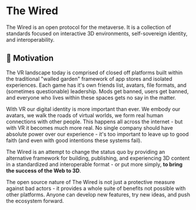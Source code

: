 # The Wired

The Wired is an open protocol for the metaverse.
It is a collection of standards focused on interactive 3D environments, self-sovereign identity, and interoperability.

## 🤔 Motivation

The VR landscape today is comprised of closed off platforms built within the traditional "walled garden" framework of app stores and isolated experiences.
Each game has it's own friends list, avatars, file formats, and (sometimes questionable) leadership.
Mods get banned, users get banned, and everyone who lives within these spaces gets no say in the matter.

With VR our digital identity is more important than ever.
We embody our avatars, we walk the roads of virtual worlds, we form real human connections with other people.
This happens all across the internet - but with VR it becomes much more real.
No single company should have absolute power over our experience - it's too important to
leave up to good faith (and even with good intentions these systems fail).

The Wired is an attempt to change the status quo by providing an alternative framework for building, publishing,
and experiencing 3D content in a standardized and interoperable format - or put more simply, **to bring the success of the Web to 3D**.

The open source nature of The Wired is not just a protective measure against bad actors - it
provides a whole suite of benefits not possible with other platforms.
Anyone can develop new features, try new ideas, and push the ecosystem forward.
